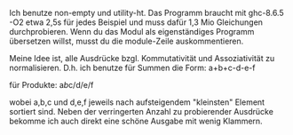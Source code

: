 Ich benutze non-empty und utility-ht. Das Programm braucht mit ghc-8.6.5 
-O2 etwa 2,5s für jedes Beispiel und muss dafür 1,3 Mio Gleichungen 
durchprobieren. Wenn du das Modul als eigenständiges Programm übersetzen 
willst, musst du die module-Zeile auskommentieren.

Meine Idee ist, alle Ausdrücke bzgl. Kommutativität und Assoziativität zu 
normalisieren. D.h. ich benutze für Summen die Form:
    a+b+c-d-e-f

für Produkte:
    a*b*c/d/e/f

wobei a,b,c und d,e,f jeweils nach aufsteigendem "kleinsten" Element 
sortiert sind. Neben der verringerten Anzahl zu probierender Ausdrücke 
bekomme ich auch direkt eine schöne Ausgabe mit wenig Klammern.

